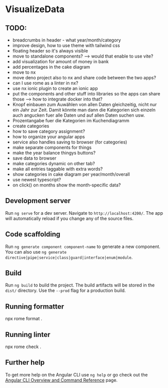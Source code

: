 # VisualizeData

## TODO:
- breadcrumbs in header - what year/month/category
- improve design, how to use theme with tailwind css
- floating header so it's always visible
- move to standalone components? --> would that enable to use vite?
- add visualization for amount of money in bank
- add percentages in the cake diagram
- move to nx
- move deno project also to nx and share code between the two apps?
- can I use rome as a linter in nx?
- use nx ionic plugin to create an ionic app
- put the components and other stuff into libraries so the apps can share those
--> how to integrate docker into that?
- Knopf einbauen zum Auwählen von allen Daten gleichzeitig, nicht nur ein Jahr zur Zeit.
    Damit könnte man dann die Kategorien sich einzeln auch angucken fuer alle Daten und auf allen Daten suchen usw.
- Prozentangabe fuer die Kategorien im Kuchendiagramm
- create categories
- how to save category assignment?
- how to organize your angular apps
- service also handles saving to browser (for categories)
- make separate components for things
- make the year balance thingys buttons?
- save data to browser
- make categories dynamic on other tab?
- make all entries taggable with extra words?
- show categories in cake diagram per year/month/overall
- use newest typescript?
- on click() on months show the month-specific data?

## Development server

Run `ng serve` for a dev server. Navigate to `http://localhost:4200/`. The app will automatically reload if you change any of the source files.

## Code scaffolding

Run `ng generate component component-name` to generate a new component. You can also use `ng generate directive|pipe|service|class|guard|interface|enum|module`.

## Build

Run `ng build` to build the project. The build artifacts will be stored in the `dist/` directory. Use the `--prod` flag for a production build.

## Running formatter
npx rome format .

## Running linter
npx rome check .

## Further help

To get more help on the Angular CLI use `ng help` or go check out the [Angular CLI Overview and Command Reference](https://angular.io/cli) page.
